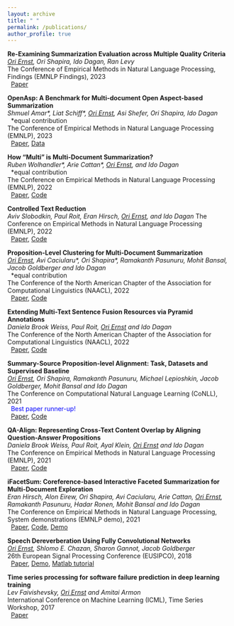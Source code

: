 ```yaml
---
layout: archive
title: " "
permalink: /publications/
author_profile: true
---
```


<!---  {% if author.googlescholar %}
  <u><a href="{{author.googlescholar}}">My Google Scholar profile</a> will </u>
{% endif %}

{% include base_path %}

{% for post in site.publications reversed %}
  {% include archive-single.html %}
{% endfor %} -->

**Re-Examining Summarization Evaluation across Multiple Quality Criteria**                      
_<ins>Ori Ernst</ins>, Ori Shapira, Ido Dagan, Ran Levy_                                
The Conference of Empirical Methods in Natural Language Processing, Findings (EMNLP Findings), 2023
<br />&nbsp; [Paper](https://aclanthology.org/2023.findings-emnlp.924.pdf)


**OpenAsp: A Benchmark for Multi-document Open Aspect-based Summarization**                        
_Shmuel Amar*, Liat Schiff*, <ins>Ori Ernst</ins>, Asi Shefer, Ori Shapira, Ido Dagan_                                                 <br />&nbsp; *equal contribution    
The Conference of Empirical Methods in Natural Language Processing (EMNLP), 2023
<br />&nbsp; [Paper](https://aclanthology.org/2023.emnlp-main.121.pdf), [Data](https://github.com/liatschiff/OpenAsp)


**How “Multi” is Multi-Document Summarization?**                                                                                
_Ruben Wolhandler*, Arie Cattan*, <ins>Ori Ernst</ins>, and Ido Dagan_                                                 <br />&nbsp; *equal contribution    
The Conference on Empirical Methods in Natural Language Processing (EMNLP), 2022 
<br />&nbsp; [Paper](https://aclanthology.org/2022.emnlp-main.389.pdf), [Code](https://github.com/ariecattan/multi_mds)


**Controlled Text Reduction**                                                                                
_Aviv Slobodkin, Paul Roit, Eran Hirsch, <ins>Ori Ernst</ins>, and Ido Dagan_ 
The Conference on Empirical Methods in Natural Language Processing (EMNLP), 2022  
&nbsp; [Paper](https://aclanthology.org/2022.emnlp-main.385.pdf), [Code](https://github.com/lovodkin93/Controlled_Text_Reduction)


**Proposition-Level Clustering for Multi-Document Summarization**                                                                                
_<ins>Ori Ernst</ins>, Avi Caciularu*, Ori Shapira*, Ramakanth Pasunuru, Mohit Bansal, Jacob Goldberger and Ido Dagan_                                                 <br />&nbsp; *equal contribution    
The Conference of the North American Chapter of the Association for Computational Linguistics (NAACL), 2022 
<br />&nbsp; [Paper](https://aclanthology.org/2022.naacl-main.128.pdf), [Code](https://github.com/oriern/ProCluster)


**Extending Multi-Text Sentence Fusion Resources via Pyramid Annotations**  
_Daniela Brook Weiss, Paul Roit, <ins>Ori Ernst</ins> and Ido Dagan_                                                 
The Conference of the North American Chapter of the Association for Computational Linguistics (NAACL), 2022 
<br />&nbsp; [Paper](https://arxiv.org/pdf/2110.04517.pdf), [Code](https://github.com/DanielaBWeiss/Extending-Sentence-Fusion-Resources)



**Summary-Source Proposition-level Alignment: Task, Datasets and Supervised Baseline**                                                                                
_<ins>Ori Ernst</ins>, Ori Shapira, Ramakanth Pasunuru, Michael Lepioshkin, Jacob Goldberger, Mohit Bansal and Ido Dagan_                                                       
The Conference on Computational Natural Language Learning (CoNLL), 2021 
<br />&nbsp; <span style="color:blue">Best paper runner-up!</span>
<br />&nbsp; [Paper](https://aclanthology.org/2021.conll-1.25.pdf), [Code](https://github.com/oriern/SuperPAL)

**QA-Align: Representing Cross-Text Content Overlap by Aligning Question-Answer Propositions**                                                                                
_Daniela Brook Weiss, Paul Roit, Ayal Klein, <ins>Ori Ernst</ins> and Ido Dagan_                                                         
The Conference on Empirical Methods in Natural Language Processing (EMNLP), 2021                                                                                    
&nbsp; [Paper](https://aclanthology.org/2021.emnlp-main.778.pdf), [Code](https://github.com/DanielaBWeiss/QA-ALIGN)

**iFacetSum: Coreference-based Interactive Faceted Summarization for Multi-Document Exploration**                                                                 
_Eran Hirsch, Alon Eirew, Ori Shapira, Avi Caciularu, Arie Cattan, <ins>Ori Ernst</ins>, Ramakanth Pasunuru, Hadar Ronen, Mohit Bansal and Ido Dagan_            
The Conference on Empirical Methods in Natural Language Processing, System demonstrations (EMNLP demo), 2021                                                  
&nbsp; [Paper](https://aclanthology.org/2021.emnlp-demo.33.pdf), [Code](https://github.com/BIU-NLP/iFACETSUM), [Demo](https://biu-nlp.github.io/iFACETSUM/WebApp/client/)


**Speech Dereverberation Using Fully Convolutional Networks**  
_<ins>Ori Ernst</ins>, Shlomo E. Chazan, Sharon Gannot, Jacob Goldberger_                                                                                         
26th European Signal Processing Conference (EUSIPCO), 2018                                      
&nbsp; [Paper](https://arxiv.org/pdf/1803.08243.pdf), [Demo](https://www.eng.biu.ac.il/gannot/speech-enhancement/speech-dereverberation-using-fully-convolutional-networks/), [Matlab tutorial](https://www.mathworks.com/help/audio/ug/dereverberate-speech-using-deep-learning-networks.html)

**Time series processing for software failure prediction in deep learning training**  
_Lev Faivishevsky, <ins>Ori Ernst</ins> and Amitai Armon_                                                                                         
International Conference on Machine Learning (ICML), Time Series Workshop, 2017                                       
&nbsp; [Paper](https://roseyu.com/time-series-workshop/submissions/TSW2017_paper_6.pdf) 

